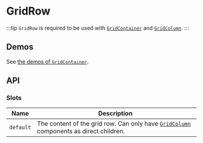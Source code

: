 # GridRow

:::tip
`GridRow` is required to be used with [`GridContainer`](./grid-container) and [`GridColumn`](./grid-row).
:::

## Demos

See [the demos of `GridContainer`](./grid-container#demos).

## API

### Slots

| Name | Description |
| -- | -- |
| ``default`` | The content of the grid row. Can only have [`GridColumn`](./grid-column) components as direct children. |
